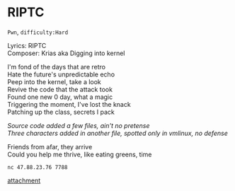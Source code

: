 # RIPTC

`Pwn`, `difficulty:Hard`

Lyrics: RIPTC  
Composer: Krias aka Digging into kernel  

I'm fond of the days that are retro  
Hate the future's unpredictable echo  
Peep into the kernel, take a look  
Revive the code that the attack took  
Found one new 0 day, what a magic  
Triggering the moment, I've lost the knack  
Patching up the class, secrets I pack  

*Source code added a few files, ain't no pretense*  
*Three characters added in another file, spotted only in vmlinux, no defense*  

Friends from afar, they arrive  
Could you help me thrive, like eating greens, time  

`nc 47.88.23.76 7788`

[attachment](https://github.com/chaitin/Real-World-CTF-6th-Challenges/releases/download/x/riptc_attachment_241a4f7b8921b131e3237af987ad4f82.tar.gz)


